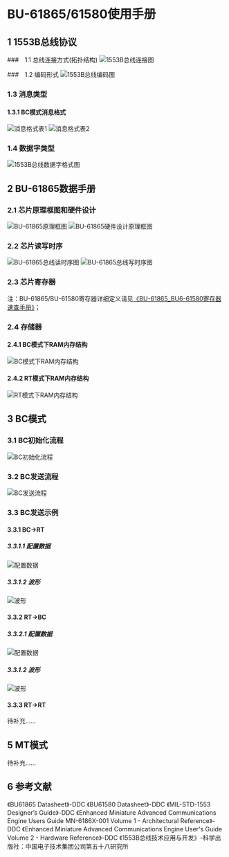 # BU-61865/61580使用手册

## 1	1553B总线协议
###　1.1	总线连接方式(拓扑结构)
![1553B总线连接图](.\\images\\11-1.png)

###　1.2	编码形式
![1553B总线编码图](.\\images\\11-2.png)

### 1.3	消息类型
#### 1.3.1	BC模式消息格式
![消息格式表1](.\\images\\11-3.png)
![消息格式表2](.\\images\\11-4.png)

### 1.4	数据字类型
![1553B总线数据字格式图](.\\images\\11-5.png)

## 2	BU-61865数据手册
### 2.1	芯片原理框图和硬件设计
![BU-61865原理框图](.\\images\\11-6.png)
![BU-61865硬件设计原理框图](.\\images\\11-7.png)

### 2.2	芯片读写时序
![BU-61865总线读时序图](.\\images\\11-8.png)
![BU-61865总线写时序图](.\\images\\11-9.png)

### 2.3	芯片寄存器
注：BU-61865/BU-61580寄存器详细定义请见[《BU-61865_BU6-61580寄存器速查手册》](https://github.com/FrankLiuLong/ARINC429/blob/9d5f3b9738320d2ab4a7c4e55a29f4fbee096d98/BU-61865_BU6-61580%E5%AF%84%E5%AD%98%E5%99%A8%E9%80%9F%E6%9F%A5%E6%89%8B%E5%86%8C.pdf)；


### 2.4	存储器
#### 2.4.1	BC模式下RAM内存结构
![BC模式下RAM内存结构](.\\images\\11-10.png)

#### 2.4.2	RT模式下RAM内存结构
![RT模式下RAM内存结构](.\\images\\11-11.png)

## 3	BC模式
### 3.1	BC初始化流程
![BC初始化流程](.\\images\\11-12.png)

### 3.2	BC发送流程
![BC发送流程](.\\images\\11-13.png)

### 3.3	BC发送示例
#### 3.3.1	BC->RT
##### 3.3.1.1	配置数据
![配置数据](.\\images\\11-14.png)

##### 3.3.1.2	波形
![波形](.\\images\\11-15.png)

#### 3.3.2	RT->BC
##### 3.3.2.1	配置数据
![配置数据](.\\images\\11-16.png)

##### 3.3.1.2	波形
![波形](.\\images\\11-17.png)

#### 3.3.3	RT->RT
待补充......

## 5	MT模式
待补充......

## 6	参考文献
《BU61865 Datasheet》-DDC
《BU61580 Datasheet》-DDC
《MIL-STD-1553 Designer’s Guide》-DDC
《Enhanced Miniature Advanced Communications Engine Users Guide MN-6186X-001 Volume 1 - Architectural Reference》-DDC
《Enhanced Miniature Advanced Communications Engine User's Guide Volume 2 - Hardware Reference》-DDC
《1553B总线技术应用与开发》-科学出版社：中国电子技术集团公司第五十八研究所
